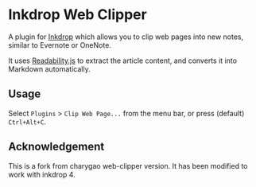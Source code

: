 # Inkdrop Web Clipper

A plugin for [Inkdrop](https://www.inkdrop.info/) which allows you to clip web pages into new notes, similar to Evernote or OneNote.


It uses [Readability.js](https://github.com/mozilla/readability/) to extract the article content, and converts it into Markdown automatically.

## Usage

Select `Plugins` > `Clip Web Page...` from the menu bar, or press (default) `Ctrl+Alt+C`.

## Acknowledgement

This is a fork from charygao web-clipper version. It has been modified to work with inkdrop 4.